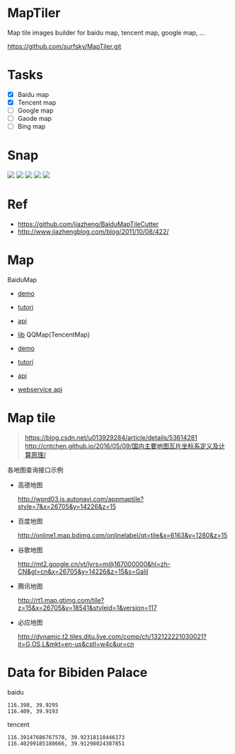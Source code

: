 # MapTiler

Map tile images builder for baidu map, tencent map, google map, ...

https://github.com/surfsky/MapTiler.git

# Tasks

- [x] Baidu map
- [x] Tencent map
- [ ] Google map
- [ ] Gaode map
- [ ] Bing map

# Snap

![](https://github.com/surfsky/MapTiler/raw/master/Doc/01.png)
![](https://github.com/surfsky/MapTiler/raw/master/Doc/02.png)
![](https://github.com/surfsky/MapTiler/raw/master/Doc/03.png)
![](https://github.com/surfsky/MapTiler/raw/master/Doc/baidu.png)
![](https://github.com/surfsky/MapTiler/raw/master/Doc/tencent.png)


# Ref

- https://github.com/jiazheng/BaiduMapTileCutter
- http://www.jiazhengblog.com/blog/2011/10/08/422/


# Map


BaiduMap

- [demo](http://lbsyun.baidu.com/jsdemo.htm#c1_10)
- [tutori](http://lbsyun.baidu.com/index.php?title=jspopular3.0/guide/geocoding)
- [api](http://lbsyun.baidu.com/cms/jsapi/reference/jsapi_reference_3_0.html#a7b0)
- [lib](http://lbsyun.baidu.com/index.php?title=jspopular/openlibrary)
QQMap(TencentMap)

- [demo](https://lbs.qq.com/webDemoCenter/javascriptV2/libraries/drawingLibrary)
- [tutori](https://lbs.qq.com/webApi/javascriptV2/jsGuide/jsOverview)
- [api](https://lbs.qq.com/webApi/javascriptV2/jsDoc/jsDocIndex)
- [webservice api](https://lbs.qq.com/service/webService/webServiceGuide/webServiceOverview)


# Map tile

> https://blog.csdn.net/u013929284/article/details/53614281
> http://cntchen.github.io/2016/05/09/国内主要地图瓦片坐标系定义及计算原理/

各地图查询接口示例

- 高德地图

    http://wprd03.is.autonavi.com/appmaptile?style=7&x=26705&y=14226&z=15

- 百度地图
    
    http://online1.map.bdimg.com/onlinelabel/qt=tile&x=6163&y=1280&z=15

- 谷歌地图

    http://mt2.google.cn/vt/lyrs=m@167000000&hl=zh-CN&gl=cn&x=26705&y=14226&z=15&s=Galil

- 腾讯地图

    http://rt1.map.gtimg.com/tile?z=15&x=26705&y=18541&styleid=1&version=117

- 必应地图

    http://dynamic.t2.tiles.ditu.live.com/comp/ch/132122221030021?it=G,OS,L&mkt=en-us&cstl=w4c&ur=cn


# Data for Bibiden Palace

baidu

    116.398, 39.9295
    116.409, 39.9193

tencent

    116.39147686767578, 39.92318118446173
    116.40299185180666, 39.91298024307851


